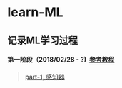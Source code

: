 # learn-ML  

## 记录ML学习过程  

#### 第一阶段（2018/02/28 - ?)  [参考教程](https://www.zybuluo.com/hanbingtao/note/433855)
> [part-1, 感知器](https://github.com/anwent/learn-ML/blob/master/part-1/perceptron.py)
